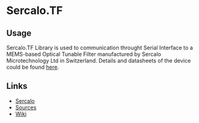 # Sercalo.TF
## Usage
Sercalo.TF Library is used to communication throught Serial Interface to a MEMS-based Optical Tunable Filter manufactured by Sercalo Microtechnology Ltd in Switzerland. Details and datasheets of the device could be found [here](https://www.sercalo.com/products/tunable-filters). 
## Links
- [Sercalo](https://www.sercalo.com)
- [Sources](https://github.com/SercaloMicrotechnology/tf-net)
- [Wiki](https://github.com/SercaloMicrotechnology/tf-net/wiki)